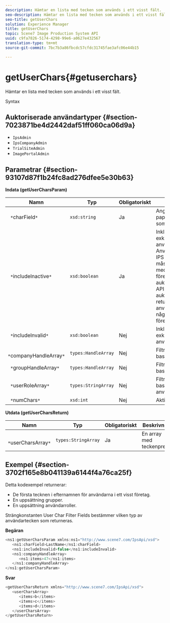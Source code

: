 ```yaml
---
description: Hämtar en lista med tecken som används i ett visst fält.
seo-description: Hämtar en lista med tecken som används i ett visst fält.
seo-title: getUserChars
solution: Experience Manager
title: getUserChars
topic: Scene7 Image Production System API
uuid: c9fa7826-5174-4298-99e6-a0627e432567
translation-type: tm+mt
source-git-commit: 7bc7b3a86fbcdc57cfdc31745fae3afc06e44b15

---
```



# getUserChars{#getuserchars}

Hämtar en lista med tecken som används i ett visst fält.

Syntax

## Auktoriserade användartyper {#section-7023871be4d2442daf51ff060ca06d9a}

* `IpsAdmin`
* `IpsCompanyAdmin`
* `TrialSiteAdmin`
* `ImagePortalAdmin`

## Parametrar {#section-93107d87f1b24fc8ad276dfee5e30b63}

**Indata (getUserCharsParam)**

| Namn | Typ | Obligatoriskt | Beskrivning |
|---|---|---|---|
| ` *`charField`*` | `xsd:string` | Ja | Anger vilket papperskorgsläge som ska sökas efter. |
| ` *`includeInactive`*` | `xsd:boolean` | Ja | Inkludera eller exkludera inaktiva användare. Användare av icke-IPS-administratörer måste vara en aktiv medlem i minst ett företag för att kunna auktoriseras att göra API-anrop. Ett auktoriseringsfel returneras om användaren inte har några aktiva företagsmedlemskap. |
| ` *`includeInvalid`*` | `xsd:boolean` | Nej | Inkludera eller exkludera ogiltiga användare. |
| ` *`companyHandleArray`*` | `types:HandleArray` | Nej | Filtrera resultat baserat på företag. |
| ` *`groupHandleArray`*` | `types:HandleArray` | Nej | Filtrerar resultat baserat på grupper. |
| ` *`userRoleArray`*` | `types:StringArray` | Nej | Filtrerar resultat baserat på användarroll. |
| ` *`numChars`*` | `xsd:int` | Nej | Aktivera >1 tecken. |

**Utdata (getUserCharsReturn)**

| Namn | Typ | Obligatoriskt | Beskrivning |
|---|---|---|---|
| ` *`userCharsArray`*` | `types:StringArray` | Ja | En array med teckenprefix. |

## Exempel {#section-3702f165e8b041139a6144f4a76ca25f}

Detta kodexempel returnerar:

* De första tecknen i efternamnen för användarna i ett visst företag.
* En uppsättning grupper.
* En uppsättning användarroller.

Strängkonstanten User Char Filter Fields bestämmer vilken typ av användartecken som returneras.

**Begäran**

```java
<ns1:getUserCharsParam xmlns:ns1="http://www.scene7.com/IpsApi/xsd">
   <ns1:charField>LastName</ns1:charField>
   <ns1:includeInvalid>false</ns1:includeInvalid>
   <ns1:companyHandleArray>
      <ns1:items>47</ns1:items>
   </ns1:companyHandleArray>
</ns1:getUserCharsParam>
```

**Svar**

```java
<getUserCharsReturn xmlns="http://www.scene7.com/IpsApi/xsd">
   <userCharsArray>
      <items>b</items>
      <items>c</items>
      <items>d</items>
   </userCharsArray>
</getUserCharsReturn>
```

